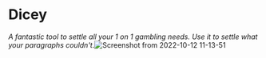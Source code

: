 # Dicey

*A fantastic tool to settle all your 1 on 1 gambling needs. Use it to settle what your paragraphs couldn't.*![Screenshot from 2022-10-12 11-13-51](https://user-images.githubusercontent.com/104432537/195260059-7b8179dd-2d45-4255-af1c-c0e0220d45de.png)
